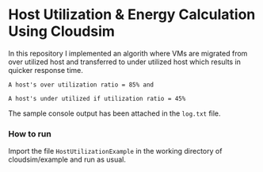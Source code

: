 # Host Utilization & Energy Calculation Using Cloudsim 

In this repository I implemented an algorith where VMs are migrated from over utilized host and transferred to under utilized host which results in quicker response time.

```
A host's over utilization ratio = 85% and 

A host's under utilized if utilization ratio = 45%
```

The sample console output has been attached in the ```log.txt``` file.

### How to run
Import the file ```HostUtilizationExample``` in the working directory of cloudsim/example and run as usual.

